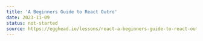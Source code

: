 ```yaml
---
title: 'A Beginners Guide to React Outro'
date: 2023-11-09
status: not-started
source: https://egghead.io/lessons/react-a-beginners-guide-to-react-outro
---
```

